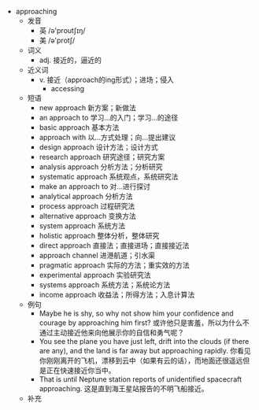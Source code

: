 - approaching
  - 发音
    - 英 /ə'proutʃɪŋ/
    - 美 /ə'protʃ/
  - 词义
    - adj. 接近的，逼近的
  - 近义词
    - v. 接近（approach的ing形式）；进场；侵入
      - accessing
  - 短语
    - new approach 新方案；新做法
    - an approach to 学习...的入门；学习...的途径
    - basic approach 基本方法
    - approach with 以…方式处理；向…提出建议
    - design approach 设计方法；设计方式
    - research approach 研究途径；研究方案
    - analysis approach 分析方法；分析研究
    - systematic approach 系统观点，系统研究法
    - make an approach to 对…进行探讨
    - analytical approach 分析方法
    - process approach 过程研究法
    - alternative approach 变换方法
    - system approach 系统方法
    - holistic approach 整体分析，整体研究
    - direct approach 直接法；直接进场；直接接近法
    - approach channel 进港航道；引水渠
    - pragmatic approach 实际的方法；重实效的方法
    - experimental approach 实验研究法
    - systems approach 系统方法；系统论方法
    - income approach 收益法；所得方法；入息计算法
  - 例句
    - Maybe he is shy, so why not show him your confidence and courage by approaching him first? 或许他只是害羞，所以为什么不通过主动接近他来向他展示你的自信和勇气呢？
    - You see the plane you have just left, drift into the clouds (if there are any), and the land is far away but approaching rapidly. 你看见你刚刚离开的飞机，漂移到云中（如果有云的话），而地面还很遥远但是正在快速接近你当中。
    - That is until Neptune station reports of unidentified spacecraft approaching. 这是直到海王星站报告的不明飞船接近。
  - 补充